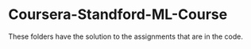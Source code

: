 # Coursera-Standford-ML-Course

These folders have the solution to the assignments that are in the code.
